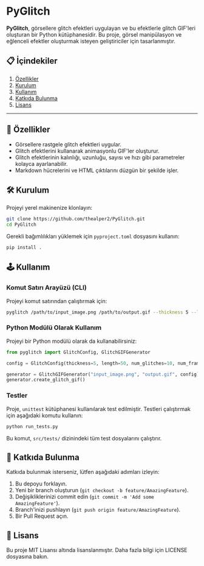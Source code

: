 # PyGlitch

**PyGlitch**, görsellere glitch efektleri uygulayan ve bu efektlerle glitch GIF'leri oluşturan bir Python kütüphanesidir. Bu proje, görsel manipülasyon ve eğlenceli efektler oluşturmak isteyen geliştiriciler için tasarlanmıştır.

## :clipboard: İçindekiler

1. [Özellikler](https://github.com/thealper2/PyGlitch?tab=readme-ov-file#dart-%C3%B6zellikler)
2. [Kurulum](https://github.com/thealper2/PyGlitch?tab=readme-ov-file#hammer_and_wrench-kurulum)
3. [Kullanım](https://github.com/thealper2/PyGlitch?tab=readme-ov-file#joystick-kullan%C4%B1m)
4. [Katkıda Bulunma](https://github.com/thealper2/PyGlitch?tab=readme-ov-file#handshake-katk%C4%B1da-bulunma)
5. [Lisans](https://github.com/thealper2/PyGlitch?tab=readme-ov-file#scroll-lisans)

---

## :dart: Özellikler

- Görsellere rastgele glitch efektleri uygular.
- Glitch efektlerini kullanarak animasyonlu GIF'ler oluşturur.
- Glitch efektlerinin kalınlığı, uzunluğu, sayısı ve hızı gibi parametreler kolayca ayarlanabilir.
- Markdown hücrelerini ve HTML çıktılarını düzgün bir şekilde işler.

## :hammer_and_wrench: Kurulum

Projeyi yerel makinenize klonlayın:

```bash
git clone https://github.com/thealper2/PyGlitch.git
cd PyGlitch
```

Gerekli bağımlılıkları yüklemek için `pyproject.toml` dosyasını kullanın:

```bash
pip install .
```

## :joystick: Kullanım

### Komut Satırı Arayüzü (CLI)

Projeyi komut satırından çalıştırmak için:

```bash
pyglitch /path/to/input_image.png /path/to/output.gif --thickness 5 --length 50 --num_glitches 10 --num_frames 20 --speed 0.1
```

### Python Modülü Olarak Kullanım

Projeyi bir Python modülü olarak da kullanabilirsiniz:

```python
from pyglitch import GlitchConfig, GlitchGIFGenerator

config = GlitchConfig(thickness=5, length=50, num_glitches=10, num_frames=20, speed=0.1)

generator = GlitchGIFGenerator("input_image.png", "output.gif", config)
generator.create_glitch_gif()
```

### Testler

Proje, `unittest` kütüphanesi kullanılarak test edilmiştir. Testleri çalıştırmak için aşağıdaki komutu kullanın:

```bash
python run_tests.py
```

Bu komut, `src/tests/` dizinindeki tüm test dosyalarını çalıştırır.

## :handshake: Katkıda Bulunma

Katkıda bulunmak isterseniz, lütfen aşağıdaki adımları izleyin:

1. Bu depoyu forklayın.
2. Yeni bir branch oluşturun (`git checkout -b feature/AmazingFeature`).
3. Değişikliklerinizi commit edin (`git commit -m 'Add some AmazingFeature'`).
4. Branch'inizi pushlayın (`git push origin feature/AmazingFeature`).
5. Bir Pull Request açın.

## :scroll: Lisans

Bu proje MIT Lisansı altında lisanslanmıştır. Daha fazla bilgi için LICENSE dosyasına bakın.